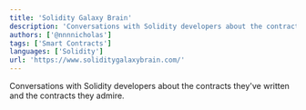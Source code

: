 ```yaml
---
title: 'Solidity Galaxy Brain'
description: 'Conversations with Solidity developers about the contracts they've written and the contracts they admire.'
authors: ['@nnnnicholas']
tags: ['Smart Contracts']
languages: ['Solidity']
url: 'https://www.soliditygalaxybrain.com/'
---
```


Conversations with Solidity developers about the contracts they've written and the contracts they admire.
